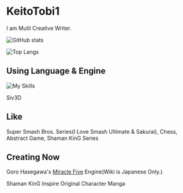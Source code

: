 # KeitoTobi1

I am Mutil Creative Writer.

![GitHub stats](https://github-readme-stats.vercel.app/api?username=keitotobi1)

![Top Langs](https://github-readme-stats.vercel.app/api/top-langs/?username=keitotobi1&langs_count=8)

## Using Language & Engine

![My Skills](https://skillicons.dev/icons?i=cpp,v,vscode,godot,julia,gamemakerstudio)

Siv3D

## Like

Super Smash Bros. Series(I Love Smash Ultimate & Sakurai), Chess, Abstract Game, Shaman KinG Series

## Creating Now

Goro Hasegawa's [Miracle Five](https://ja.wikipedia.org/wiki/%E3%83%9F%E3%83%A9%E3%82%AF%E3%83%AB%E3%83%95%E3%82%A1%E3%82%A4%E3%83%96) Engine(Wiki is Japanese Only.)

Shaman KinG Inspire Original Character Manga

<!--
**KeitoTobi1/KeitoTobi1** is a ✨ _special_ ✨ repository because its `README.md` (this file) appears on your GitHub profile.

Here are some ideas to get you started:

- 🔭 I’m currently working on ...
- 🌱 I’m currently learning ...
- 👯 I’m looking to collaborate on ...
- 🤔 I’m looking for help with ...
- 💬 Ask me about ...
- 📫 How to reach me: ...
- 😄 Pronouns: ...
- ⚡ Fun fact: ...
-->
